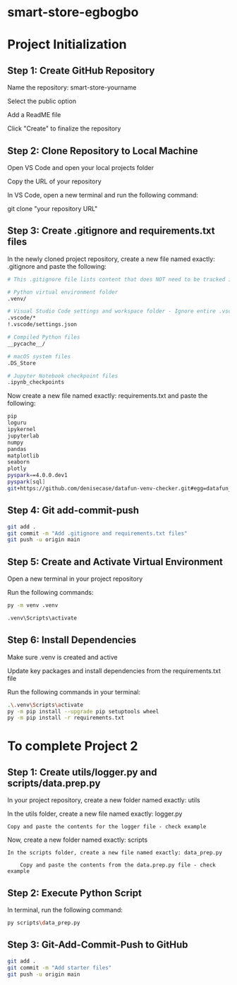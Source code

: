 # smart-store-egbogbo


# Project Initialization

## Step 1: Create GitHub Repository

Name the repository: smart-store-yourname

Select the public option

Add a ReadME file

Click "Create" to finalize the repository

## Step 2: Clone Repository to Local Machine

Open VS Code and open your local projects folder

Copy the URL of your repository

In VS Code, open a new terminal and run the following command:

git clone "your repository URL"

## Step 3: Create .gitignore and requirements.txt files

In the newly cloned project repository, create a new file named exactly: .gitignore and paste the following:

```bash
# This .gitignore file lists content that does NOT need to be tracked in the project history

# Python virtual environment folder
.venv/

# Visual Studio Code settings and workspace folder - Ignore entire .vscode folder except settings.json
.vscode/*
!.vscode/settings.json

# Compiled Python files
__pycache__/

# macOS system files
.DS_Store

# Jupyter Notebook checkpoint files
.ipynb_checkpoints
```

Now create a new file named exactly: requirements.txt and paste the following:

```bash
pip
loguru
ipykernel
jupyterlab
numpy
pandas
matplotlib
seaborn
plotly
pyspark==4.0.0.dev1
pyspark[sql]
git+https://github.com/denisecase/datafun-venv-checker.git#egg=datafun_venv_checker
```

## Step 4: Git add-commit-push

```bash
git add .
git commit -m "Add .gitignore and requirements.txt files"
git push -u origin main
```

## Step 5: Create and Activate Virtual Environment

Open a new terminal in your project repository

Run the following commands: 

```bash
py -m venv .venv
```
```bash
.venv\Scripts\activate
```
## Step 6: Install Dependencies
Make sure .venv is created and active

Update key packages and install dependencies from the requirements.txt file

Run the following commands in your terminal:
```bash
.\.venv\Scripts\activate
py -m pip install --upgrade pip setuptools wheel
py -m pip install -r requirements.txt
```
# To complete Project 2

## Step 1: Create utils/logger.py and scripts/data.prep.py

In your project repository, create a new folder named exactly: utils

In the utils folder, create a new file named exactly: logger.py

    Copy and paste the contents for the logger file - check example

Now, create a new folder named exactly: scripts

    In the scripts folder, create a new file named exactly: data_prep.py

        Copy and paste the contents from the data.prep.py file - check example

## Step 2: Execute Python Script

In terminal, run the following command: 

```bash
py scripts\data_prep.py
```

## Step 3: Git-Add-Commit-Push to GitHub

```bash
git add .
git commit -m "Add starter files"
git push -u origin main
```